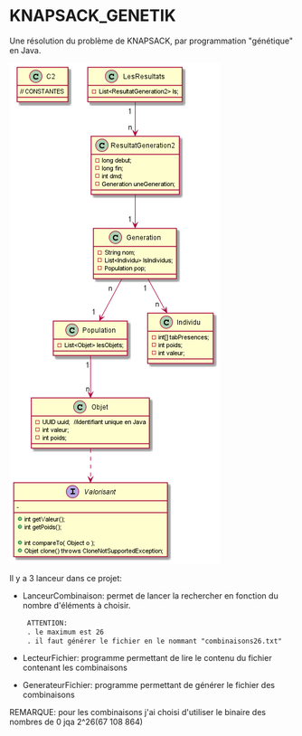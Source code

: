 # KNAPSACK_GENETIK
Une résolution du problème de KNAPSACK, par programmation "génétique"
en Java.

![Lle diagramme de classe](DCLA.png)

Il y a 3 lanceur dans ce projet:
- LanceurCombinaison: permet de lancer la rechercher en fonction du nombre d'éléments à choisir.
       
       ATTENTION:
       . le maximum est 26
       . il faut générer le fichier en le nommant "combinaisons26.txt"
 - LecteurFichier: programme permettant de lire le contenu du fichier contenant les combinaisons
 - GenerateurFichier: programme permettant de générer le fichier des combinaisons
 
 REMARQUE: pour les combinaisons j'ai choisi d'utiliser le binaire des nombres de 0 jqa 2^26(67 108 864)
   



